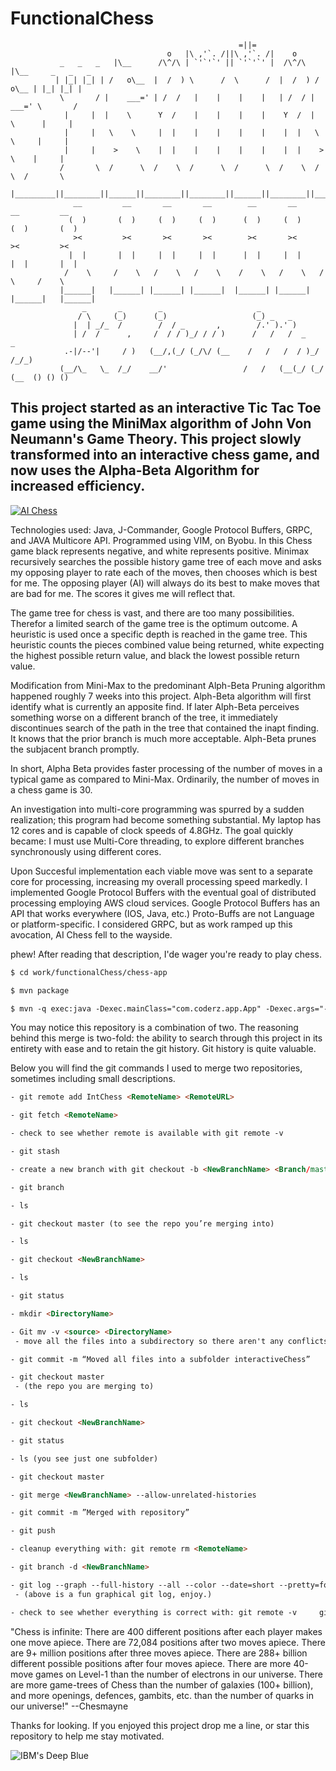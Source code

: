 # FunctionalChess


        
        
                                                       =||=   
                                       o   |\ ,'`. /||\ ,'`. /|    o     
               _   _   _   |\__      /\^/\ | `'`'`' || `'`'`' |  /\^/\   |\__     _   _   _ 
              | |_| |_| | /   o\__  |  /  ) \      /  \      /  |  /  ) /   o\__ | |_| |_| |
               \       / |    ___=' | /  /   |    |    |    |   | /  / |    ___=' \       / 
                |     |  |    \      Y  /    |    |    |    |    Y  /  |    \      |     |
                |     |   \    \     |  |    |    |    |    |    |  |   \    \     |     |  
                |     |    >    \    |  |    |    |    |    |    |  |    >    \    |     |  
               /       \  /      \  /    \  /      \  /      \  /    \  /      \  /       \ 
              |_________||________||______||________||________||______||________||_________|
                  __         __       __       __        __       __       __         __   
                 (  )       (  )     (  )     (  )      (  )     (  )     (  )       (  )  
                  ><         ><       ><       ><        ><       ><       ><         ><   
                 |  |       |  |     |  |     |  |      |  |     |  |     |  |       |  |  
                /    \     /    \   /    \   /    \    /    \   /    \   /    \     /    \ 
               |______|   |______| |______| |______|  |______| |______| |______|   |______|
                    _       _        _                     _                     
                   / \     (_)      (_)                   (_) _   _              
                  |  | _/_  /        /  / _       ,        /.' ).' )             
                  | /  /      ,     /  / / )_/ / / )      /   /   /  _       _   
                .-|/--'|     / )   (__/,(_/ (_/\/ (__    /   /   /  / )_/ /_/_)  
               (__/\_   \_  /_/    __/'                 /   /   (__(_/ (_/ (__  () () ()


## This project started as an interactive Tic Tac Toe game using the MiniMax algorithm of John Von Neumann's Game Theory. This project slowly transformed into an interactive chess game, and now uses the Alpha-Beta Algorithm for increased efficiency. 

[![AI Chess ](http://img.youtube.com/vi/JPfVU8zGflQ/0.jpg)](http://www.youtube.com/watch?v=JPfVU8zGflQ "Video Title")

Technologies used: Java, J-Commander, Google Protocol Buffers, GRPC, and JAVA Multicore API. Programmed using VIM, on Byobu. In this Chess game black represents negative, and white represents positive. Minimax recursively searches the possible history game tree of each move and asks my opposing player to rate each of the moves, then chooses which is best for me. The opposing player (AI) will always do its best to make moves that are bad for me. The scores it gives me will reflect that.

The game tree for chess is vast, and there are too many possibilities. Therefor a limited search of the game tree is the optimum outcome. A heuristic is used once a specific depth is reached in the game tree. This heuristic counts the pieces combined value being returned, white expecting the highest possible return value, and black the lowest possible return value.

 Modification from Mini-Max to the predominant Alph-Beta Pruning algorithm happened roughly 7 weeks into this project. Alph-Beta algorithm will first identify what is currently an apposite find. If later Alph-Beta perceives something worse on a different branch of the tree, it immediately discontinues search of the path in the tree that contained the inapt finding. It knows that the prior branch is much more acceptable. Alph-Beta prunes the subjacent branch promptly. 

In short, Alpha Beta provides faster processing of the number of moves in a typical game as compared to Mini-Max. Ordinarily, the number of moves in a chess game is 30. 

An investigation into multi-core programming was spurred by a sudden realization; this program had become something substantial. My laptop has 12 cores and is capable of clock speeds of 4.8GHz. The goal quickly became: I must use Multi-Core threading, to explore different branches synchronously using different cores. 

Upon Succesful implementation each viable move was sent to a separate core for processing, increasing my overall processing speed markedly. I implemented Google Protocol Buffers with the eventual goal of distributed processing employing AWS cloud services. Google Protocol Buffers has an API that works everywhere (IOS, Java, etc.) Proto-Buffs are not Language or platform-specific. I considered GRPC, but as work ramped up this avocation, AI Chess fell to the wayside.

phew! After reading that description, I'de wager you're ready to play chess. 

```html
$ cd work/functionalChess/chess-app

$ mvn package

$ mvn -q exec:java -Dexec.mainClass="com.coderz.app.App" -Dexec.args="-mode play" 
```


You may notice this repository is a combination of two. The reasoning behind this merge is two-fold: the ability to search through this project in its entirety with ease and to retain the git history. Git history is quite valuable. 

Below you will find the git commands I used to merge two repositories, sometimes including small descriptions. 


```html 
- git remote add IntChess <RemoteName> <RemoteURL>      

- git fetch <RemoteName>       

- check to see whether remote is available with git remote -v       

- git stash

- create a new branch with git checkout -b <NewBranchName> <Branch/master>     

- git branch

- ls

- git checkout master (to see the repo you’re merging into)

- ls 

- git checkout <NewBranchName>

- ls 

- git status

- mkdir <DirectoryName>

- Git mv -v <source> <DirectoryName>       
 - move all the files into a subdirectory so there aren't any conflicts with names  

- git commit -m “Moved all files into a subfolder interactiveChess” 

- git checkout master  
 - (the repo you are merging to)

- ls

- git checkout <NewBranchName>

- git status

- ls (you see just one subfolder)

- git checkout master

- git merge <NewBranchName> --allow-unrelated-histories  

- git commit -m ”Merged with repository”

- git push 

- cleanup everything with: git remote rm <RemoteName>    

- git branch -d <NewBranchName>    

- git log --graph --full-history --all --color --date=short --pretty=format:"%x1b[31m%h%x09%x1b[32m%d%x1b[0m%x20%ad %s"  
 - (above is a fun graphical git log, enjoy.)

- check to see whether everything is correct with: git remote -v     git branch -a -v     git status   

```

"Chess is infinite: There are 400 different positions after each player makes one move apiece. There are 72,084 positions after two moves apiece. There are 9+ million positions after three moves apiece. There are 288+ billion different possible positions after four moves apiece. There are more 40-move games on Level-1 than the number of electrons in our universe. There are more game-trees of Chess than the number of galaxies (100+ billion), and more openings, defences, gambits, etc. than the number of quarks in our universe!" --Chesmayne

Thanks for looking. If you enjoyed this project drop me a line, or star this repository to help me stay motivated. 



![IBM's Deep Blue](https://2.bp.blogspot.com/-uN4Z0M3iaIw/WnAYl5B1zhI/AAAAAAAAPJc/A5vSZxSPEi4ifjpVZn6JGGiE5FaXfZjTACLcBGAs/s1600/Kasparov_vs_Deep_Blue%2B%25283%2529.jpg)


